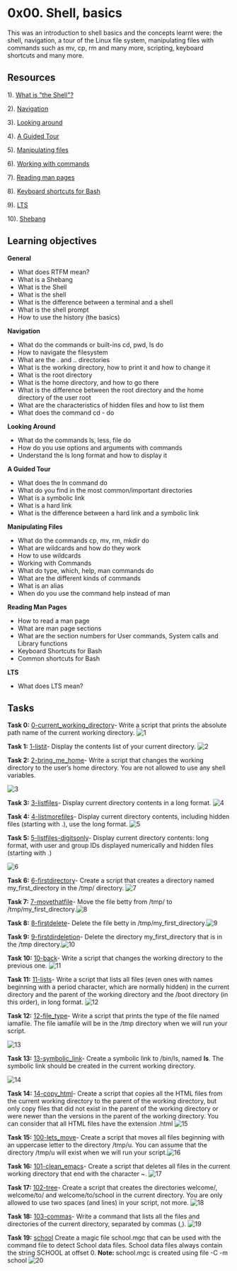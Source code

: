 # 0x00. Shell, basics

This was an introduction to shell basics and the concepts learnt were: the shell, navigation, a tour of the Linux file system, manipulating files with commands such as mv, cp, rm and many more, scripting, keyboard shortcuts and many more.

## Resources

1). [What is "the Shell"?](https://linuxcommand.org/lc3_lts0010.php)

2). [Navigation](https://linuxcommand.org/lc3_lts0020.php)

3). [Looking around](https://linuxcommand.org/lc3_lts0030.php)

4). [A Guided Tour](https://linuxcommand.org/lc3_lts0040.php)

5). [Manipulating files](https://linuxcommand.org/lc3_lts0050.php)

6). [Working with commands](https://linuxcommand.org/lc3_lts0060.php)

7). [Reading man pages](https://linuxcommand.org/lc3_man_pages/man1.html)

8). [Keyboard shortcuts for Bash](https://www.howtogeek.com/181/keyboard-shortcuts-for-bash-command-shell-for-ubuntu-debian-suse-redhat-linux-etc/)

9). [LTS](https://wiki.ubuntu.com/LTS)

10). [Shebang](https://en.wikipedia.org/wiki/Shebang_%28Unix%29)

## Learning objectives
**General**
- What does RTFM mean?
- What is a Shebang
- What is the Shell
- What is the shell
- What is the difference between a terminal and a shell
- What is the shell prompt
- How to use the history (the basics)
  
**Navigation**
- What do the commands or built-ins cd, pwd, ls do
- How to navigate the filesystem
- What are the . and .. directories
- What is the working directory, how to print it and how to change it
- What is the root directory
- What is the home directory, and how to go there
- What is the difference between the root directory and the home directory of the user root
- What are the characteristics of hidden files and how to list them
- What does the command cd - do
  
**Looking Around**
- What do the commands ls, less, file do
- How do you use options and arguments with commands
- Understand the ls long format and how to display it
  
**A Guided Tour**
- What does the ln command do
- What do you find in the most common/important directories
- What is a symbolic link
- What is a hard link
- What is the difference between a hard link and a symbolic link
  
**Manipulating Files**
- What do the commands cp, mv, rm, mkdir do
- What are wildcards and how do they work
- How to use wildcards
- Working with Commands
- What do type, which, help, man commands do
- What are the different kinds of commands
- What is an alias
- When do you use the command help instead of man

**Reading Man Pages**
- How to read a man page
- What are man page sections
- What are the section numbers for User commands, System calls and Library functions
- Keyboard Shortcuts for Bash
- Common shortcuts for Bash

**LTS**
- What does LTS mean?

## Tasks

**Task 0:**
[0-current_working_directory](https://github.com/Muthoni-Maryanne/alx-system_engineering-devops/blob/main/0x00-shell_basics/0-current_working_directory)- Write a script that prints the absolute path name of the current working directory.
![1](https://github.com/Muthoni-Maryanne/alx-system_engineering-devops/assets/107298263/f8ae8d39-11a3-4875-a0ab-92d1a6b6cf47)

**Task 1:**
[1-listit](https://github.com/Muthoni-Maryanne/alx-system_engineering-devops/blob/main/0x00-shell_basics/1-listit)- Display the contents list of your current directory. ![2](https://github.com/Muthoni-Maryanne/alx-system_engineering-devops/assets/107298263/cc3616b9-c872-4d16-9599-17923df99af1)

**Task 2:**
[2-bring_me_home](https://github.com/Muthoni-Maryanne/alx-system_engineering-devops/blob/main/0x00-shell_basics/2-bring_me_home)- Write a script that changes the working directory to the user’s home directory. You are not allowed to use any shell variables.


![3](https://github.com/Muthoni-Maryanne/alx-system_engineering-devops/assets/107298263/4d424d32-94b6-47db-86bd-2663af86964d)

**Task 3:**
[3-listfiles](https://github.com/Muthoni-Maryanne/alx-system_engineering-devops/blob/main/0x00-shell_basics/3-listfiles)- Display current directory contents in a long format. ![4](https://github.com/Muthoni-Maryanne/alx-system_engineering-devops/assets/107298263/5c0b2dda-ed89-420c-a147-88e6160ae79e)

**Task 4:**
[4-listmorefiles](https://github.com/Muthoni-Maryanne/alx-system_engineering-devops/blob/main/0x00-shell_basics/4-listmorefiles)- Display current directory contents, including hidden files (starting with .), use the long format. ![5](https://github.com/Muthoni-Maryanne/alx-system_engineering-devops/assets/107298263/b57a0739-37ad-4659-bd63-5eaf3e4b1f9d)

**Task 5:**
[5-listfiles-digitsonly](https://github.com/Muthoni-Maryanne/alx-system_engineering-devops/blob/main/0x00-shell_basics/5-listfilesdigitonly)- Display current directory contents: long format, with user and group IDs displayed numerically and hidden files (starting with .) 


![6](https://github.com/Muthoni-Maryanne/alx-system_engineering-devops/assets/107298263/a5d1cc2e-081f-4b95-967b-9f1b7a09685a)

**Task 6:**
[6-firstdirectory](https://github.com/Muthoni-Maryanne/alx-system_engineering-devops/blob/main/0x00-shell_basics/6-firstdirectory)- Create a script that creates a directory named my_first_directory in the /tmp/ directory. ![7](https://github.com/Muthoni-Maryanne/alx-system_engineering-devops/assets/107298263/d381d4fa-aeb1-4555-8b1c-55dc29d34d24)

**Task 7:**
[7-movethatfile](https://github.com/Muthoni-Maryanne/alx-system_engineering-devops/blob/main/0x00-shell_basics/7-movethatfile)- Move the file betty from /tmp/ to /tmp/my_first_directory.![8](https://github.com/Muthoni-Maryanne/alx-system_engineering-devops/assets/107298263/ab28fd33-2ae7-4357-beee-efdd8c9e54f1)

**Task 8:**
[8-firstdelete](https://github.com/Muthoni-Maryanne/alx-system_engineering-devops/blob/main/0x00-shell_basics/8-firstdelete)- Delete the file betty in /tmp/my_first_directory.![9](https://github.com/Muthoni-Maryanne/alx-system_engineering-devops/assets/107298263/bb16c8e6-baf2-43e5-90b9-21154ff5ff92)

**Task 9:**
[9-firstdirdeletion](https://github.com/Muthoni-Maryanne/alx-system_engineering-devops/blob/main/0x00-shell_basics/9-firstdirdeletion)- Delete the directory my_first_directory that is in the /tmp directory.![10](https://github.com/Muthoni-Maryanne/alx-system_engineering-devops/assets/107298263/08ff5da4-8ac0-4739-a1b0-b16f6b356d86) 

**Task 10:**
[10-back](https://github.com/Muthoni-Maryanne/alx-system_engineering-devops/blob/main/0x00-shell_basics/10-back)- Write a script that changes the working directory to the previous one. ![11](https://github.com/Muthoni-Maryanne/alx-system_engineering-devops/assets/107298263/158519ee-d0ba-481c-aa81-4a60dccca95c)

**Task 11:**
[11-lists](https://github.com/Muthoni-Maryanne/alx-system_engineering-devops/blob/main/0x00-shell_basics/11-lists)- Write a script that lists all files (even ones with names beginning with a period character, which are normally hidden) in the current directory and the parent of the working directory and the /boot directory (in this order), in long format. ![12](https://github.com/Muthoni-Maryanne/alx-system_engineering-devops/assets/107298263/cc0c3079-d88a-401f-94a0-e3b9aef12d0d)

**Task 12:**
[12-file_type](https://github.com/Muthoni-Maryanne/alx-system_engineering-devops/blob/main/0x00-shell_basics/12-file_type)- Write a script that prints the type of the file named iamafile. The file iamafile will be in the /tmp directory when we will run your script.


![13](https://github.com/Muthoni-Maryanne/alx-system_engineering-devops/assets/107298263/f049b5df-1cf8-41df-aa40-12ed1e9596e4)

 **Task 13:**
[13-symbolic_link](https://github.com/Muthoni-Maryanne/alx-system_engineering-devops/blob/main/0x00-shell_basics/13-symbolic_link)- Create a symbolic link to /bin/ls, named __ls__. The symbolic link should be created in the current working directory. 

![14](https://github.com/Muthoni-Maryanne/alx-system_engineering-devops/assets/107298263/2ca67d39-e663-4b98-a55b-a68a66b27896)
 
 **Task 14:**
 [14-copy_html](https://github.com/Muthoni-Maryanne/alx-system_engineering-devops/blob/main/0x00-shell_basics/14-copy_html)- Create a script that copies all the HTML files from the current working directory to the parent of the working directory, but only copy files that did not exist in the parent of the working directory or were newer than the versions in the parent of the working directory. You can consider that all HTML files have the extension .html ![15](https://github.com/Muthoni-Maryanne/alx-system_engineering-devops/assets/107298263/70ceabc4-92fe-42ba-ab29-af8222541780)

 **Task 15:**
 [100-lets_move](https://github.com/Muthoni-Maryanne/alx-system_engineering-devops/blob/main/0x00-shell_basics/100-lets_move)- Create a script that moves all files beginning with an uppercase letter to the directory /tmp/u. You can assume that the directory /tmp/u will exist when we will run your script.![16](https://github.com/Muthoni-Maryanne/alx-system_engineering-devops/assets/107298263/dfb3af72-d17e-4c17-a657-2a90202e58a2)
 
 **Task 16:**
 [101-clean_emacs](https://github.com/Muthoni-Maryanne/alx-system_engineering-devops/blob/main/0x00-shell_basics/101-clean_emacs)- Create a script that deletes all files in the current working directory that end with the character ~. ![17](https://github.com/Muthoni-Maryanne/alx-system_engineering-devops/assets/107298263/a9addbbf-aed6-47cf-add5-ca222a10324e)

 **Task 17:**
 [102-tree](https://github.com/Muthoni-Maryanne/alx-system_engineering-devops/blob/main/0x00-shell_basics/102-tree)- Create a script that creates the directories welcome/, welcome/to/ and welcome/to/school in the current directory. You are only allowed to use two spaces (and lines) in your script, not more. ![18](https://github.com/Muthoni-Maryanne/alx-system_engineering-devops/assets/107298263/70bef217-3701-47a4-81ac-a4db1a1f0756)

 **Task 18:**
 [103-commas](https://github.com/Muthoni-Maryanne/alx-system_engineering-devops/blob/main/0x00-shell_basics/103-commas)- Write a command that lists all the files and directories of the current directory, separated by commas (,). ![19](https://github.com/Muthoni-Maryanne/alx-system_engineering-devops/assets/107298263/51df3628-b590-415e-834f-e4bdc5e43fda)
 
 **Task 19:**
[school](https://github.com/Muthoni-Maryanne/alx-system_engineering-devops/blob/main/0x00-shell_basics/school) Create a magic file school.mgc that can be used with the command file to detect School data files. School data files always contain the string SCHOOL at offset 0. 
**Note:** school.mgc is created using file -C -m school
![20](https://github.com/Muthoni-Maryanne/alx-system_engineering-devops/assets/107298263/ff39271c-6d22-43a2-8169-a55a7f0ecd79)


 
 
